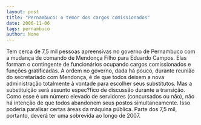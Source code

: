 ```yaml
---
layout: post
title: "Pernambuco: o temor dos cargos comissionados"
date: 2006-11-06
tags: pernambuco
author: None
---
```

Tem cerca de 7,5 mil pessoas apreensivas no governo de Pernambuco com a mudança de comando de Mendonça Filho para Eduardo Campos.
Elas formam o contingente de funcionários ocupando cargos comissionados e funções gratificadas.
A ordem no governo, dada há pouco, durante reunião do secretariado com Mendonça, é de que todos deixem a nova administração totalmente à vontade para escolher seus substitutos.
Mas a substituição será assunto espec?fico de discussão durante a transição. 
Como esse é um número elevado de servidores (concursados ou não), não há intenção de que todos abandonem seus postos simultaneamente. Isso poderia paralisar certas áreas da máquina pública.
Parte dos 7,5 mil, portanto, deverá ter uma sobrevida ao longo de 2007. 